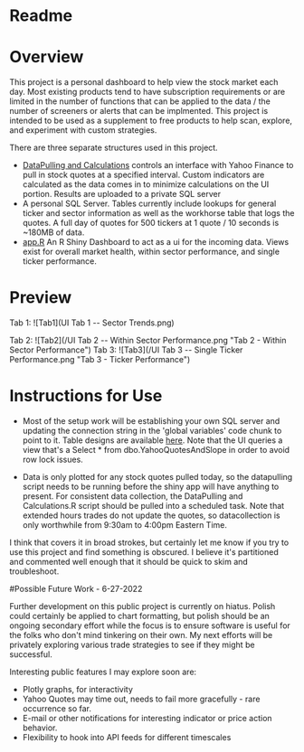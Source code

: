 Readme
================

# Overview

This project is a personal dashboard to help view the stock market each day.  Most existing products tend to have subscription requirements or are limited in the number of functions that can be applied to the data / the number of screeners or alerts that can be implmented.  This project is intended to be used as a supplement to free products to help scan, explore, and experiment with custom strategies.

There are three separate structures used in this project.  

* [DataPulling and Calculations](DataPulling_and_Calculations.R) controls an interface with Yahoo Finance to pull in stock quotes at a specified interval.  Custom indicators are calculated as the data comes in to minimize calculations on the UI portion.  Results are uploaded to a private SQL server
* A personal SQL Server.  Tables currently include lookups for general ticker and sector information as well as the workhorse table that logs the quotes.  A full day of quotes for 500 tickers at 1 quote / 10 seconds is ~180MB of data.
* [app.R](app.r) An R Shiny Dashboard to act as a ui for the incoming data.  Views exist for overall market health, within sector performance, and single ticker performance.

# Preview

Tab 1: ![Tab1](UI Tab 1 -- Sector Trends.png)

Tab 2: ![Tab2](/UI Tab 2 -- Within Sector Performance.png "Tab 2 - Within Sector Performance")
Tab 3: ![Tab3](/UI Tab 3 -- Single Ticker Performance.png "Tab 3 - Ticker Performance")

# Instructions for Use
* Most of the setup work will be establishing your own SQL server and updating the connection string in the 'global variables' code chunk to point to it. Table designs are available [here](https://github.com/fd54386/Stocks_Live_Server_SQL-UI/blob/main/SQLTableDesign.png).  Note that the UI queries a view that's a Select * from dbo.YahooQuotesAndSlope in order to avoid row lock issues.

* Data is only plotted for any stock quotes pulled today, so the datapulling script needs to be running before the shiny app will have anything to present.  For consistent data collection, the DataPulling and Calculations.R script should be pulled into a scheduled task.  Note that extended hours trades do not update the quotes, so datacollection is only worthwhile from 9:30am to 4:00pm Eastern Time.

I think that covers it in broad strokes, but certainly let me know if you try to use this project and find something is obscured.  I believe it's partitioned and commented well enough that it should be quick to skim and troubleshoot.


#Possible Future Work - 6-27-2022

Further development on this public project is currently on hiatus. Polish could certainly be applied to chart formatting, but polish should be an ongoing secondary effort while the focus is to ensure software is useful for the folks who don't mind tinkering on their own.  My next efforts will be privately exploring various trade strategies to see if they might be successful.  

Interesting public features I may explore soon are:
* Plotly graphs, for interactivity
* Yahoo Quotes may time out, needs to fail more gracefully - rare occurrence so far.
* E-mail or other notifications for interesting indicator or price action behavior.
* Flexibility to hook into API feeds for different timescales
